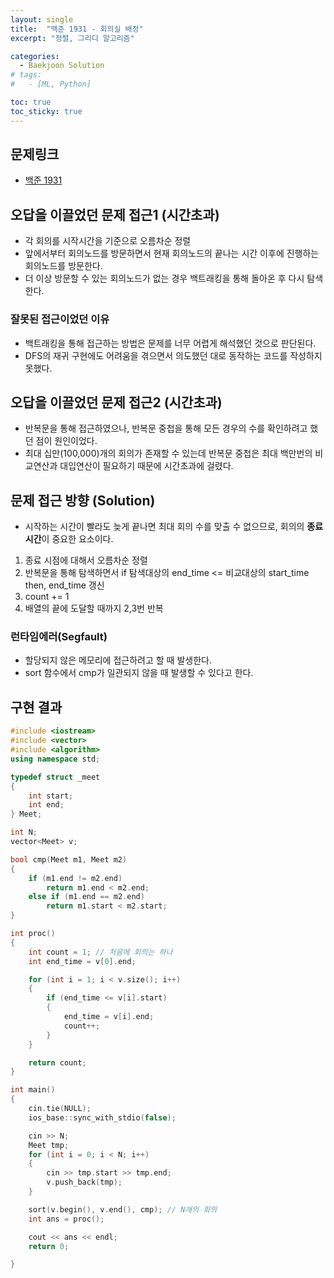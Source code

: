 ```yaml
---
layout: single
title:  "백준 1931 - 회의실 배정"
excerpt: "정렬, 그리디 알고리즘"

categories:
  - Baekjoon Solution
# tags:
#   - [ML, Python]

toc: true
toc_sticky: true
---
```


## 문제링크

- [백준 1931](https://www.acmicpc.net/problem/1931)

## 오답을 이끌었던 문제 접근1 (시간초과)
- 각 회의를 시작시간을 기준으로 오름차순 정렬
- 앞에서부터 회의노드를 방문하면서 현재 회의노드의 끝나는 시간 이후에 진행하는 회의노드를 방문한다.
- 더 이상 방문할 수 있는 회의노드가 없는 경우 백트래킹을 통해 돌아온 후 다시 탐색한다.

### 잘못된 접근이었던 이유
- 백트래킹을 통해 접근하는 방법은 문제를 너무 어렵게 해석했던 것으로 판단된다. 
- DFS의 재귀 구현에도 어려움을 겪으면서 의도했던 대로 동작하는 코드를 작성하지 못했다.

## 오답을 이끌었던 문제 접근2 (시간초과)
- 반복문을 통해 접근하였으나, 반복문 중첩을 통해 모든 경우의 수를 확인하려고 했던 점이 원인이었다.
- 최대 십만(100,000)개의 회의가 존재할 수 있는데 반복문 중첩은 최대 백만번의 비교연산과 대입연산이 필요하기 때문에 시간초과에 걸렸다.

## 문제 접근 방향 (Solution)
- 시작하는 시간이 빨라도 늦게 끝나면 최대 회의 수를 맞출 수 없으므로, 회의의 **종료시간**이 중요한 요소이다.
1. 종료 시점에 대해서 오름차순 정렬
2. 반복문을 통해 탐색하면서 if 탐색대상의 end_time <= 비교대상의 start_time then, end_time 갱신
3. count += 1
4. 배열의 끝에 도달할 때까지 2,3번 반복

### 런타임에러(Segfault)
- 할당되지 않은 메모리에 접근하려고 할 때 발생한다.
- sort 함수에서 cmp가 일관되지 않을 때 발생할 수 있다고 한다.

## 구현 결과

```c++
#include <iostream>
#include <vector>
#include <algorithm>
using namespace std;

typedef struct _meet
{
	int start;
	int end;
} Meet;

int N;
vector<Meet> v;

bool cmp(Meet m1, Meet m2)
{
	if (m1.end != m2.end)
		return m1.end < m2.end;
	else if (m1.end == m2.end)
		return m1.start < m2.start;
}

int proc()
{
	int count = 1; // 처음에 회의는 하나
	int end_time = v[0].end;

	for (int i = 1; i < v.size(); i++)
	{
		if (end_time <= v[i].start)
		{
			end_time = v[i].end;
			count++;
		}
	}

	return count;
}

int main()
{
	cin.tie(NULL);
	ios_base::sync_with_stdio(false);

	cin >> N;
	Meet tmp;
	for (int i = 0; i < N; i++)
	{
		cin >> tmp.start >> tmp.end;
		v.push_back(tmp);
	}

	sort(v.begin(), v.end(), cmp); // N개의 회의
	int ans = proc();

	cout << ans << endl;
	return 0;

}
```
